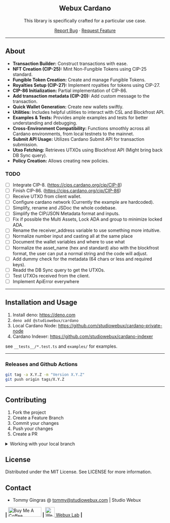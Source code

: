 <div align="center">

<h2>Webux Cardano</h2>

<p>This library is specifically crafted for a particular use case.</p>

<p align="center">
  <a href="https://github.com/studiowebux/cardano/issues">Report Bug</a>
  ·
  <a href="https://github.com/studiowebux/cardano/issues">Request Feature</a>
</p>
</div>

---

## About

- **Transaction Builder:** Construct transactions with ease.
- **NFT Creation (CIP-25):** Mint Non-Fungible Tokens using CIP-25 standard.
- **Fungible Token Creation:** Create and manage Fungible Tokens.
- **Royalties Setup (CIP-27):** Implement royalties for tokens using CIP-27.
- **CIP-86 Initialization:** Partial implementation of CIP-86.
- **Add transaction metadata (CIP-20):** Add custom message to the transaction.
- **Quick Wallet Generation:** Create new wallets swiftly.
- **Utilities:** Includes helpful utilities to interact with CSL and Blockfrost API.
- **Examples & Tests:** Provides ample examples and tests for better understanding and debugging.
- **Cross-Environment Compatibility:** Functions smoothly across all Cardano environments, from local testnets to the mainnet.
- **Submit API Usage:** Utilizes Cardano Submit API for transaction submission.
- **Utxo Fetching:** Retrieves UTXOs using Blockfrost API (Might bring back DB Sync query).
- **Policy Creation:** Allows creating new policies.

### TODO

- [ ] Integrate CIP-8. (https://cips.cardano.org/cip/CIP-8)
- [ ] Finish CIP-86. (https://cips.cardano.org/cip/CIP-86)
- [ ] Receive UTXO from client wallet.
- [ ] Configure cardano network (Currently the example are hardcoded).
- [ ] Simplify, rename and JSDoc the whole codebase.
- [ ] Simplify the CIP/JSON Metadata format and inputs.
- [ ] Fix if possible the Multi Assets, Lock ADA and group to minimize locked ADA.
- [ ] Rename the receiver_address variable to use something more intuitive.
- [ ] Normalize number input and casting all at the same place
- [ ] Document the wallet variables and where to use what
- [ ] Normalize the asset_name (hex and standard) also with the blockfrost format,
      the user can put a normal string and the code will adjust.
- [ ] Add dummy check for the metadata (64 chars or less and required keys).
- [ ] Readd the DB Sync query to get the UTXOs.
- [ ] Test UTXOs received from the client.
- [ ] Implement ApiError everywhere

---

## Installation and Usage

1. Install deno: https://deno.com
2. `deno add @studiowebux/cardano`
3. Local Cardano Node: https://github.com/studiowebux/cardano-private-node
4. Cardano Indexer: https://github.com/studiowebux/cardano-indexer


see `__tests__/*.test.ts` and `examples/` for examples.

---

### Releases and Github Actions

```bash
git tag -a X.Y.Z -m "Version X.Y.Z"
git push origin tags/X.Y.Z
```

---

## Contributing

1. Fork the project
2. Create a Feature Branch
3. Commit your changes
4. Push your changes
5. Create a PR

<details>
<summary>Working with your local branch</summary>

**Branch Checkout:**

```bash
git checkout -b <feature|fix|release|chore|hotfix>/prefix-name
```

> Your branch name must starts with [feature|fix|release|chore|hotfix] and use a / before the name;
> Use hyphens as separator;
> The prefix correspond to your Kanban tool id (e.g. abc-123)

**Keep your branch synced:**

```bash
git fetch origin
git rebase origin/master
```

**Commit your changes:**

```bash
git add .
git commit -m "<feat|ci|test|docs|build|chore|style|refactor|perf|BREAKING CHANGE>: commit message"
```

> Follow this convention commitlint for your commit message structure

**Push your changes:**

```bash
git push origin <feature|fix|release|chore|hotfix>/prefix-name
```

**Examples:**

```bash
git checkout -b release/v1.15.5
git checkout -b feature/abc-123-something-awesome
git checkout -b hotfix/abc-432-something-bad-to-fix
```

```bash
git commit -m "docs: added awesome documentation"
git commit -m "feat: added new feature"
git commit -m "test: added tests"
```

</details>

## License

Distributed under the MIT License. See LICENSE for more information.

## Contact

- Tommy Gingras @ tommy@studiowebux.com | Studio Webux

<div>
<b> | </b>
<a href="https://www.buymeacoffee.com/studiowebux" target="_blank"
      ><img
        src="https://cdn.buymeacoffee.com/buttons/v2/default-yellow.png"
        alt="Buy Me A Coffee"
        style="height: 30px !important; width: 105px !important"
/></a>
<b> | </b>
<a href="https://webuxlab.com" target="_blank"
      ><img
        src="https://webuxlab-static.s3.ca-central-1.amazonaws.com/logoAmpoule.svg"
        alt="Webux Logo"
        style="height: 30px !important"
/> Webux Lab</a>
<b> | </b>
</div>
